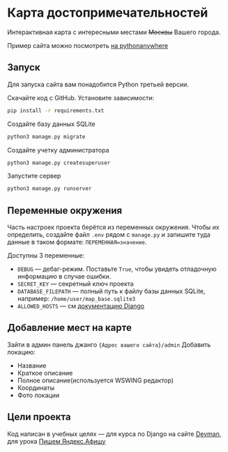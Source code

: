 # Карта достопримечательностей

Интерактивная карта с интересными местами ~~Москвы~~ Вашего города.

Пример сайта можно посмотреть [ на pythonanywhere](https://srgmarkov.pythonanywhere.com/)

## Запуск

Для запуска сайта вам понадобится Python третьей версии.

Скачайте код с GitHub. Установите зависимости:

```bash
pip install -r requirements.txt
```
Создайте базу данных SQLite

```bash
python3 manage.py migrate
```
Создайте учетку администратора
```bash
python3 manage.py createsuperuser
```
Запустите сервер
```bash
python3 manage.py runserver
```

## Переменные окружения

Часть настроек проекта берётся из переменных окружения. Чтобы их определить, создайте файл `.env` рядом с `manage.py` и запишите туда данные в таком формате: `ПЕРЕМЕННАЯ=значение`.

Доступны 3 переменные:
- `DEBUG` — дебаг-режим. Поставьте `True`, чтобы увидеть отладочную информацию в случае ошибки.
- `SECRET_KEY` — секретный ключ проекта
- `DATABASE_FILEPATH` — полный путь к файлу базы данных SQLite, например: `/home/user/map_base.sqlite3`
- `ALLOWED_HOSTS` — см [документацию Django](https://docs.djangoproject.com/en/3.1/ref/settings/#allowed-hosts)

## Добавление мест на карте

Зайти в админ панель джанго `{Адрес вашего сайта}/admin`
Добавить локацию:
- Название
- Краткое описание
- Полное описание(используется WSWING редактор)
- Координаты
- Фото локации



## Цели проекта

Код написан в учебных целях — для курса по Django на сайте [Devman](https://dvmn.org),
для урока [Пишем Яндекс.Афишу](https://dvmn.org/modules/django/lesson/yandex-afisha/)

